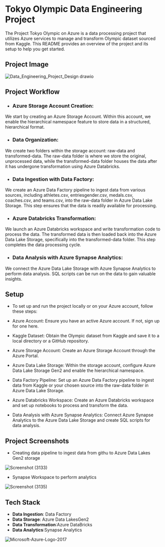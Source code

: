 
# Tokyo Olympic Data Engineering Project

The Project Tokyo Olympic on Azure is a data processing project that utilizes Azure services to manage and transform Olympic dataset sourced from Kaggle. This README provides an overview of the project and its setup to help you get started.




## Project Image
![Data_Engineering_Project_Design drawio](https://github.com/hiteshujani2002/tokyo-olympic-azure-data-engineering-project/assets/84509735/e3d62501-2812-4a11-8a5f-b89173b35b1f)
## Project Workflow

- ### Azure Storage Account Creation: 
 We start by creating an Azure Storage Account. Within this account, we enable the hierarchical namespace feature to store data in a structured, hierarchical format.

- ### Data Organization: 
We create two folders within the storage account: raw-data and transformed-data. The raw-data folder is where we store the original, unprocessed data, while the transformed-data folder houses the data after it has undergone transformation using Azure Databricks.

- ### Data Ingestion with Data Factory: 
We create an Azure Data Factory pipeline to ingest data from various sources, including athletes.csv, entriesgender.csv, medals.csv, coaches.csv, and teams.csv, into the raw-data folder in Azure Data Lake Storage. This step ensures that the data is readily available for processing.

- ### Azure Databricks Transformation: 
We launch an Azure Databricks workspace and write transformation code to process the data. The transformed data is then loaded back into the Azure Data Lake Storage, specifically into the transformed-data folder. This step completes the data processing cycle.

- ### Data Analysis with Azure Synapse Analytics: 
We connect the Azure Data Lake Storage with Azure Synapse Analytics to perform data analysis. SQL scripts can be run on the data to gain valuable insights.












## Setup

- To set up and run the project locally or on your Azure account, follow these steps:

- Azure Account: Ensure you have an active Azure account. If not, sign up for one here.

- Kaggle Dataset: Obtain the Olympic dataset from Kaggle and save it to a local directory or a GitHub repository.

- Azure Storage Account: Create an Azure Storage Account through the Azure Portal.

- Azure Data Lake Storage: Within the storage account, configure Azure Data Lake Storage Gen2 and enable the hierarchical namespace.

- Data Factory Pipeline: Set up an Azure Data Factory pipeline to ingest data from Kaggle or your chosen source into the raw-data folder in Azure Data Lake Storage.

- Azure Databricks Workspace: Create an Azure Databricks workspace and set up notebooks to process and transform the data.

- Data Analysis with Azure Synapse Analytics: Connect Azure Synapse Analytics to the Azure Data Lake Storage and create SQL scripts for data analysis.

## Project Screenshots

- Creating data pipeline to ingest data from githu to Azure Data Lakes Gen2 storage

![Screenshot (3133)](https://github.com/hiteshujani2002/tokyo-olympic-azure-data-engineering-project/assets/84509735/fd9825e0-b7e5-412f-9b9a-91d43756da17)


- Synapse Workspace to perform analytics

![Screenshot (3135)](https://github.com/hiteshujani2002/tokyo-olympic-azure-data-engineering-project/assets/84509735/5c26859a-909a-49ff-b4e6-84d9863b2436)





## Tech Stack

- **Data Ingestion**: Data Factory
- **Data Storage**: Azure Data LakesGen2
- **Data Transformation**:Azure DataBricks 
- **Data Analytics**:Synapse Analytics


![Microsoft-Azure-Logo-2017](https://github.com/hiteshujani2002/tokyo-olympic-azure-data-engineering-project/assets/84509735/d4dd01f7-7e10-48f5-ba78-1cedd6a940b5)

